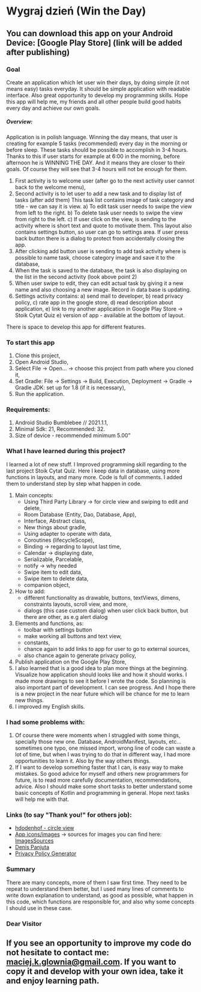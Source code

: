 # Wygraj dzień (Win the Day) #

You can download this app on your Android Device:
[Google Play Store] (link will be added after publishing)
---

### Goal ### 

Create an application which let user win their days, by doing simple (it not means easy) tasks
everyday. It should be simple application with readable interface. Also great opportunity to develop
my programming skills. Hope this app will help me, my friends and all other people build good habits
every day and achieve our own goals.

##### Overview: #####

Application is in polish language. Winning the day means, that user is creating for example 5
tasks (recommended) every day in the morning or before sleep. These tasks should be possible to
accomplish in 3-4 hours. Thanks to this if user starts for example at 6:00 in the morning, before
afternoon he is WINNING THE DAY. And it means they are closer to their goals. Of course they will
see that 3-4 hours will not be enough for them.

1. First activity is to welcome user (after go to the next activity user cannot back to the welcome
   menu),
2. Second activity is to let user to add a new task and to display list of tasks (after add them)
   This task list contains image of task category and title - we can say it is view. a) To edit task
   user needs to swipe the view from left to the right. b) To delete task user needs to swipe the
   view from right to the left. c) If user click on the view, is sending to the activity where is
   short text and quote to motivate them. This layout also contains settings button, so user can go
   to settings area. If user press back button there is a dialog to protect from accidentally
   closing the app.
3. After clicking add button user is sending to add task activity where is possible to name task,
   choose category image and save it to the database,
4. When the task is saved to the database, the task is also displaying on the list in the second
   activity (look above point 2)
5. When user swipe to edit, they can edit actual task by giving it a new name and also choosing a
   new image. Record in data base is updating.
6. Settings activity contains:
   a) send mail to developer, b) read privacy policy, c) rate app in the google store, d) read
   description about application, e) link to my another application in Google Play Store -> Stoik
   Cytat Quiz e) version of app - available at the bottom of layout.

There is space to develop this app for different features.

### To start this app ###

1. Clone this project,
2. Open Android Studio,
3. Select File -> Open... -> choose this project from path where you cloned it,
4. Set Gradle: File -> Settings -> Build, Execution, Deployment -> Gradle -> Gradle JDK: set up for
   1.8 (if it is necessary),
5. Run the application.

### Requirements: ###

1. Android Studio Bumblebee // 2021.1.1,
2. Minimal Sdk: 21, Recommended: 32.
3. Size of device - recommended minimum 5.00"

### What I have learned during this project? ###

I learned a lot of new stuff. I Improved programming skill regarding to the last project Stoik Cytat
Quiz. Here I keep data in database, using more functions in layouts, and many more. Code is full of
comments. I added them to understand step by step what happen in code.

1. Main concepts:
    - Using Third Party Library -> for circle view and swiping to edit and delete,
    - Room Database (Entity, Dao, Database, App),
    - Interface, Abstract class,
    - New things about gradle,
    - Using adapter to operate with data,
    - Coroutines (lifecycleScope),
    - Binding -> regarding to layout last time,
    - Calendar -> displaying date,
    - Serializable, Parcelable,
    - notify -> why needed
    - Swipe item to edit data,
    - Swipe item to delete data,
    - companion object,
2. How to add:
    - different functionality as drawable, buttons, textViews, dimens, constraints layouts, scroll
      view, and more,
    - dialogs (this case custom dialog) when user click back button, but there are other, as e.g
      alert dialog
3. Elements and functions, as:
    - toolbar with settings button
    - make working all buttons and text view,
    - constants,
    - chance again to add links to app for user to go to external sources,
    - also chance again to generate privacy policy,
4. Publish application on the Google Play Store,
5. I also learned that is a good idea to plan more things at the beginning. Visualize how
   application should looks like and how it should works. I made more drawings to see it before I
   wrote the code. So planning is also important part of development. I can see progress. And I hope
   there is a new project in the near future which will be chance for me to learn new things.
6. I improved my English skills.

### I had some problems with: ###

1. Of course there were moments when I struggled with some things, specially those new one.
   Database, AndroidManifest, layouts, etc... sometimes one typo, one missed import, wrong line of
   code can waste a lot of time, but when I was trying to do that in different way, I had more
   opportunities to learn it. Also by the way others things.
2. If I want to develop something faster that I can, is easy way to make mistakes. So good advice
   for myself and others new programmers for future, is to read more carefully documentation,
   recommendations, advice. Also I should make some short tasks to better understand some basic
   concepts of Kotlin and programming in general. Hope next tasks will help me with that.

### Links (to say "Thank you!" for others job): ###

- [hdodenhof - circle view](https://github.com/hdodenhof/CircleImageView)
- [App icons/images](https://www.flaticon.com/free-icons/android) -> sources for images you can find here: [ImagesSources](https://github.com/maciejglownia/WygrajDzien-WinTheDay/blob/master/app/src/main/assets/Sources.txt)
- [Denis Panjuta](https://tutorials.eu/)
- [Privacy Policy Generator](https://app-privacy-policy-generator.firebaseapp.com/)

### Summary ###

There are many concepts, more of them I saw first time. They need to be repeat to understand them
better, but I used many lines of comments to write down explanation to understand, as good as
possible, what happen in this code, which functions are responsible for, and also why some concepts
I should use in these case.

### Dear Visitor ###

If you see an opportunity to improve my code do not hesitate to contact me: maciej.k.glownia@gmail.com. 
If you want to copy it and develop with your own idea, take it and enjoy learning path.
---